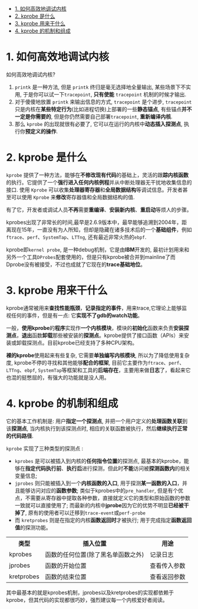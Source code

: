 

<!-- @import "[TOC]" {cmd="toc" depthFrom=1 depthTo=6 orderedList=false} -->

<!-- code_chunk_output -->

- [1. 如何高效地调试内核](#1-如何高效地调试内核)
- [2. kprobe 是什么](#2-kprobe-是什么)
- [3. kprobe 用来干什么](#3-kprobe-用来干什么)
- [4. kprobe 的机制和组成](#4-kprobe-的机制和组成)

<!-- /code_chunk_output -->

# 1. 如何高效地调试内核

如何高效地调试内核?

1. `printk` 是一种方法, 但是 `printk` 终归是毫无选择地全量输出, 某些场景下不实用, 于是你可以试一下`tracepoint`, **只有使能** `tracepoint` 机制的时候才输出. 
2. 对于傻傻地放置 `printk` 来输出信息的方式, `tracepoint` 是个进步, `tracepoint` 只是内核在**某些特定行为**(比如进程切换)上部署的一些**静态锚点**, 有些锚点**并不一定是你需要的**, 但是你仍然需要自己部署`tracepoint`, **重新编译内核**. 
3. 那么 `kprobe` 的出现就很有必要了, 它可以在运行的内核中**动态插入探测点**, 执行你**预定义的操作**.

# 2. kprobe 是什么

`kprobe` 提供了一种方法，能够在**不修改现有代码**的基础上，灵活的跟**踪内核函数**的执行。它提供了一个**强行进入任何内核例程**并从中断处理器无干扰地收集信息的接口. 使用 `Kprobe` 可以收集**处理器寄存器**和**全局数据结构**等调试信息。开发者甚至可以使用 `Kprobe` 来**修改**寄存器值和全局数据结构的值.

有了它，开发者或调试人员**不再**需要**重编译**、**安装新内核**、**重启动**等烦人的步骤。

kprobes出现了非常长的时间,最早是2.6.9版本中，最早能够追溯到2004年，距离现在15年，一直没有为人所知，但却是隐藏在诸多技术后的一个**基础组件**，例如`ftrace`、`perf`、`SystemTap`、`LTTng`, 还有最近非常火热的`ebpf`.

kprobe即`kernel probe`, 是一种debug机制，它是由**IBM**开发的, 最初计划用来和另外一个工具`DProbes`配套使用的，但是只有kprobe被合并到mainline了而Dprobe没有被接受，不过也成就了它现在的**trace基础地位**。

# 3. kprobe 用来干什么

kprobe通常被用来**查找性能瓶颈**，**记录指定的事件**，用来trace,它理论上能够监视任何的事件，但是有一点: 它**实现不了gdb的watch功能**。

一般，**使用kprobe**的**程序**实现作**一个内核模块**，模块的**初始化**函数来负责**安装探测点**，**退出**函数**卸载**那些被安装的**探测点**。kprobe提供了接口函数（APIs）来安装或卸载探测点。目前kprobe已经支持了多种CPU架构。

**裸的kprobe**使用起来有些复杂, 它需要**单独编写内核模块**, 所以为了降低使用复杂度, kprobe不停的寻找和其他能够**配合的框架**, 目前它主要作为`ftrace`、`perf`、`LTTng`、`ebpf`, `SystemTap`等框架和工具的**后端存在**，主要用来做**日志**了，看起来它也混的挺憋屈的，有强大的功能就是没人用。

# 4. kprobe 的机制和组成

它的基本工作机制是: 用户**指定一个探测点**, 并把一个用户定义的**处理函数关联**到该**探测点**, 当内核执行到该探测点时, 相应的关联函数被执行，然后**继续执行正常的代码路径**.

`kprobe` 实现了三种类型的探测点 :
* `kprobes` 是可以被插入到内核的**任何指令位置**的探测点, 最基本的kprobe，能够在**指定代码执行前**、**执行后**进行探测，但此时**不能**访问被**探测函数内**的相关变量信息;
* `jprobes` 则只能被插入到一个**内核函数的入口**, 用于探测**某一函数的入口**，并且能够访问对应的**函数参数**; 类似于kprobes中的`pre_handler`, 但是有个优点，不需要从寄存器中提取各种参数，直接就定义它的类型和原始函数的参数一致就可以直接使用了; 而最新的内核中**jprobe**因为它的优势不明显**已经被干掉了**, 原有的使用者可以迁移到`trace-event`或`perf-probe`
* 而 `kretprobes` 则是在指定的内核**函数返回时**才被执行; 用于完成指定**函数返回值**的探测功能。

<table>
    <tr>
        <th>类型</th>
        <th>插入位置</th>
        <th>用途</th>
    </tr>
    <tr>
        <td>kprobes</td>
        <td>
            函数的任何位置(除了黑名单函数之外)
        </td>
        <td>
            记录日志
        </td>
    </tr>
    <tr>
        <td>jprobes</td>
        <td>
            函数的开始位置
        </td>
        <td>
            查看传入参数
        </td>
    </tr>
    <tr>
        <td>kretprobes</td>
        <td>
            函数的结束位置
        </td>
        <td>
            查看返回参数
        </td>
    </tr>
</table>

其中最基本的就是kprobes机制，jprobes以及kretprobes的实现都依赖于kprobe，但其代码的实现都很巧妙，强烈建议每一个内核爱好者阅读。

